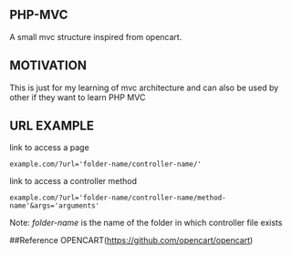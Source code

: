 ## PHP-MVC
A small mvc structure inspired from opencart.

## MOTIVATION
This is just for my learning of mvc architecture and can also be used by other if they want to learn PHP MVC

## URL EXAMPLE
link to access a page
```
example.com/?url='folder-name/controller-name/'
```

link to access a controller method
```
example.com/?url='folder-name/controller-name/method-name'&args='arguments'
```
Note: *folder-name* is the name of the folder in which controller file exists

##Reference
OPENCART(https://github.com/opencart/opencart)
